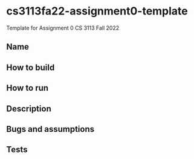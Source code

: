 # cs3113fa22-assignment0-template


Template for Assignment 0 CS 3113 Fall 2022

## Name 

## How to build


## How to run


## Description


## Bugs and assumptions


## Tests


